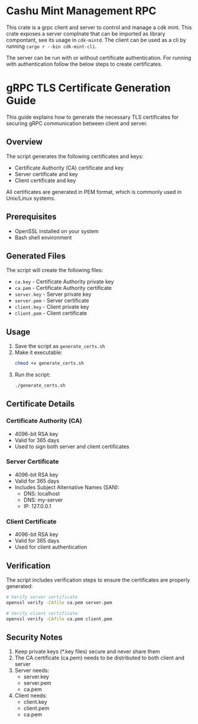 
# Cashu Mint Management RPC

This crate is a grpc client and server to control and manage a cdk mint. This crate exposes a server complnate that can be imported as library compontant, see its usage in `cdk-mintd`. The client can be used as a cli by running `cargo r --bin cdk-mint-cli`.

The server can be run with or without certificate authentication. For running with authentication follow the below steps to create certificates.


# gRPC TLS Certificate Generation Guide

This guide explains how to generate the necessary TLS certificates for securing gRPC communication between client and server.

## Overview

The script generates the following certificates and keys:
- Certificate Authority (CA) certificate and key
- Server certificate and key
- Client certificate and key

All certificates are generated in PEM format, which is commonly used in Unix/Linux systems.

## Prerequisites

- OpenSSL installed on your system
- Bash shell environment

## Generated Files

The script will create the following files:
- `ca.key` - Certificate Authority private key
- `ca.pem` - Certificate Authority certificate
- `server.key` - Server private key
- `server.pem` - Server certificate
- `client.key` - Client private key
- `client.pem` - Client certificate

## Usage

1. Save the script as `generate_certs.sh`
2. Make it executable:
   ```bash
   chmod +x generate_certs.sh
   ```
3. Run the script:
   ```bash
   ./generate_certs.sh
   ```

## Certificate Details

### Certificate Authority (CA)
- 4096-bit RSA key
- Valid for 365 days
- Used to sign both server and client certificates

### Server Certificate
- 4096-bit RSA key
- Valid for 365 days
- Includes Subject Alternative Names (SAN):
  - DNS: localhost
  - DNS: my-server
  - IP: 127.0.0.1

### Client Certificate
- 4096-bit RSA key
- Valid for 365 days
- Used for client authentication


## Verification

The script includes verification steps to ensure the certificates are properly generated:
```bash
# Verify server certificate
openssl verify -CAfile ca.pem server.pem

# Verify client certificate
openssl verify -CAfile ca.pem client.pem
```

## Security Notes

1. Keep private keys (*.key files) secure and never share them
2. The CA certificate (ca.pem) needs to be distributed to both client and server
3. Server needs:
   - server.key
   - server.pem
   - ca.pem
4. Client needs:
   - client.key
   - client.pem
   - ca.pem

